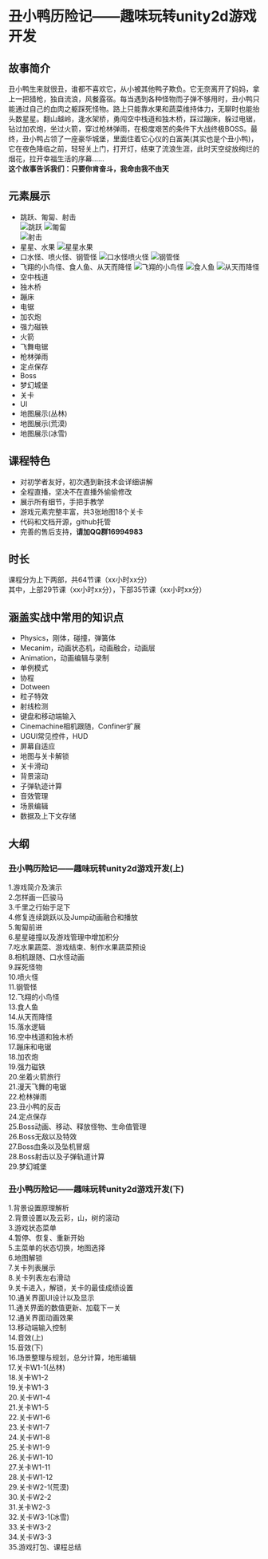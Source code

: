 # 丑小鸭历险记——趣味玩转unity2d游戏开发  
## 故事简介  
  丑小鸭生来就很丑，谁都不喜欢它，从小被其他鸭子欺负。它无奈离开了妈妈，拿上一把猎枪，独自流浪，风餐露宿。每当遇到各种怪物而子弹不够用时，丑小鸭只能通过自己的血肉之躯踩死怪物。路上只能靠水果和蔬菜维持体力，无聊时也能抬头数星星。翻山越岭，逢水架桥，勇闯空中栈道和独木桥，踩过蹦床，躲过电锯，钻过加农炮，坐过火箭，穿过枪林弹雨，在极度艰苦的条件下大战终极BOSS。最终，丑小鸭占领了一座豪华城堡，里面住着它心仪的白富美(其实也是个丑小鸭)，它在夜色降临之前，轻轻关上门，打开灯，结束了流浪生涯，此时天空绽放绚烂的烟花，拉开幸福生活的序幕......  
  **这个故事告诉我们：只要你肯奋斗，我命由我不由天** 
## 元素展示
* 跳跃、匍匐、射击  
![跳跃](https://github.com/sailings/DuckAdventure/blob/master/png/%E8%B7%B3%E8%B7%83.png)
![匍匐](https://github.com/sailings/DuckAdventure/blob/master/png/%E5%8C%8D%E5%8C%90.png)  
![射击](https://github.com/sailings/DuckAdventure/blob/master/png/%E5%B0%84%E5%87%BB.png)  
* 星星、水果 
![星星水果](https://github.com/sailings/DuckAdventure/blob/master/png/%E6%98%9F%E6%98%9F%E6%B0%B4%E6%9E%9C.png)
* 口水怪、喷火怪、钢管怪
![口水怪喷火怪](https://github.com/sailings/DuckAdventure/blob/master/png/%E5%8F%A3%E6%B0%B4%E6%80%AA%E5%96%B7%E7%81%AB%E6%80%AA.png)
![钢管怪](https://github.com/sailings/DuckAdventure/blob/master/png/%E9%92%A2%E7%AE%A1%E6%80%AA.png)
* 飞翔的小鸟怪、食人鱼、从天而降怪
![飞翔的小鸟怪](https://github.com/sailings/DuckAdventure/blob/master/png/%E9%A3%9E%E7%BF%94%E7%9A%84%E5%B0%8F%E9%B8%9F.png)
![食人鱼](https://github.com/sailings/DuckAdventure/blob/master/png/%E9%A3%9F%E4%BA%BA%E9%B1%BC.png)
![从天而降怪](https://github.com/sailings/DuckAdventure/blob/master/png/%E4%BB%8E%E5%A4%A9%E8%80%8C%E9%99%8D%E6%80%AA.png)
* 空中栈道
* 独木桥
* 蹦床
* 电锯
* 加农炮
* 强力磁铁
* 火箭
* 飞舞电锯
* 枪林弹雨
* 定点保存
* Boss
* 梦幻城堡
* 关卡
* UI
* 地图展示(丛林)
* 地图展示(荒漠)
* 地图展示(冰雪)

## 课程特色  
* 对初学者友好，初次遇到新技术会详细讲解
* 全程直播，坚决不在直播外偷偷修改  
* 展示所有细节，手把手教学  
* 游戏元素完整丰富，共3张地图18个关卡  
* 代码和文档开源，github托管  
* 完善的售后支持，**请加QQ群16994983**  
## 时长  
课程分为上下两部，共64节课（xx小时xx分）  
其中，上部29节课（xx小时xx分），下部35节课（xx小时xx分）  
## 涵盖实战中常用的知识点  
* Physics，刚体，碰撞，弹簧体
* Mecanim，动画状态机，动画融合，动画层
* Animation，动画编辑与录制
* 单例模式
* 协程
* Dotween
* 粒子特效
* 射线检测
* 键盘和移动端输入
* Cinemachine相机跟随，Confiner扩展
* UGUI常见控件，HUD
* 屏幕自适应
* 地图与关卡解锁
* 关卡滑动
* 背景滚动
* 子弹轨迹计算
* 音效管理
* 场景编辑
* 数据及上下文存储

## 大纲
### 丑小鸭历险记——趣味玩转unity2d游戏开发(上)　　
1.游戏简介及演示  
2.怎样画一匹骏马  
3.千里之行始于足下  
4.修复连续跳跃以及Jump动画融合和播放  
5.匍匐前进  
6.星星碰撞以及游戏管理中增加积分  
7.吃水果蔬菜、游戏结束、制作水果蔬菜预设  
8.相机跟随、口水怪动画  
9.踩死怪物  
10.喷火怪  
11.钢管怪  
12.飞翔的小鸟怪  
13.食人鱼  
14.从天而降怪  
15.落水逻辑  
16.空中栈道和独木桥  
17.蹦床和电锯  
18.加农炮  
19.强力磁铁  
20.坐着火箭旅行  
21.漫天飞舞的电锯  
22.枪林弹雨  
23.丑小鸭的反击  
24.定点保存  
25.Boss动画、移动、释放怪物、生命值管理  
26.Boss无敌以及特效  
27.Boss血条以及坠机冒烟  
28.Boss射击以及子弹轨道计算  
29.梦幻城堡  
### 丑小鸭历险记——趣味玩转unity2d游戏开发(下)
1.背景设置原理解析  
2.背景设置以及云彩，山，树的滚动  
3.游戏状态菜单  
4.暂停、恢复、重新开始  
5.主菜单的状态切换，地图选择  
6.地图解锁  
7.关卡列表展示  
8.关卡列表左右滑动  
9.关卡进入，解锁，关卡的最佳成绩设置  
10.通关界面UI设计以及显示  
11.通关界面的数值更新、加载下一关  
12.通关界面动画效果  
13.移动端输入控制  
14.音效(上)  
15.音效(下)  
16.场景整理与规划，总分计算，地形编辑  
17.关卡W1-1(丛林)  
18.关卡W1-2  
19.关卡W1-3  
20.关卡W1-4  
21.关卡W1-5  
22.关卡W1-6  
23.关卡W1-7  
24.关卡W1-8  
25.关卡W1-9  
26.关卡W1-10  
27.关卡W1-11  
28.关卡W1-12  
29.关卡W2-1(荒漠)  
30.关卡W2-2  
31.关卡W2-3  
32.关卡W3-1(冰雪)  
33.关卡W3-2  
34.关卡W3-3  
35.游戏打包、课程总结
